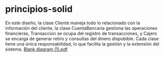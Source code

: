 # principios-solid
En este diseño, la clase Cliente maneja todo lo relacionado con la información del cliente, la clase CuentaBancaria gestiona las operaciones financieras, Transaccion se ocupa del registro de transacciones, y Cajero se encarga de generar retiro y consultas del dinero dispobible. Cada clase tiene una única responsabilidad, lo que facilita la gestión y la extensión del sistema.
[Blank diagram (1).pdf](https://github.com/user-attachments/files/16742602/Blank.diagram.1.pdf)

